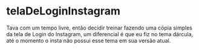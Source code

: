# telaDeLoginInstagram
Tava com um tempo livre, então decidir treinar fazendo uma cópia simples da tela de Login do Instagram, um diferencial é que eu fiz no tema dárcula, até o momento o insta não possui esse tema em sua versão atual.
